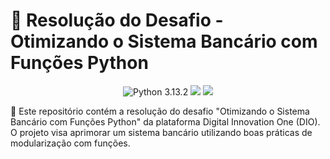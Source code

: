 # 🏦 Resolução do Desafio - Otimizando o Sistema Bancário com Funções Python #

<p align="center"> <img src="https://img.shields.io/badge/Python-3.13.2-blue?style=for-the-badge&logo=python" alt="Python 3.13.2"> <img src="https://img.shields.io/badge/Status-Completo-green?style=for-the-badge"> <img src="https://img.shields.io/badge/DIO-Desafio%20de%20Projeto-red?style=for-the-badge"> </p>

 🚀 Este repositório contém a resolução do desafio "Otimizando o Sistema Bancário com Funções Python" da plataforma Digital Innovation One (DIO). O projeto visa aprimorar um sistema bancário utilizando boas práticas de modularização com funções. 
